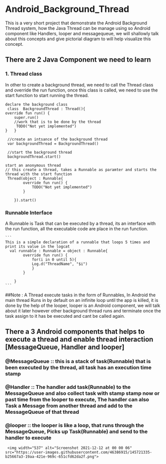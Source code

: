 
# Android_Background_Thread

This is a very short project that demonstrate the Android Background Thread system, how the Java Thread can be manage using so Android component like 
Handlers, looper and messagequeue, we will shallowly talk about this concepts and give pictorial diagram to will help visualize this concept.

## There are 2 Java Component we need to learn
### 1. Thread class
In other to create a background thread, we need to call the Thread class and override the run function, once this class is called, we need to use the start function to start running the thread.
     
    declare the background class
     class  BackgroundThread : Thread(){
    override fun run() {
        super.run()
        //work that is to be done by the thread
         TODO("Not yet implemented")
    }   }

     //create an intsance of the background thread
     var backgroundThread = BackgroundThread()

     //start the background thread
     backgroundThread.start()

    start an anonymous thread
    // this create a thread, takes a Runnable as paramter and starts the thread with the start function
     Thread(object : Runnable{
            override fun run() {
                TODO("Not yet implemented")
            }

        }).start()

   
### Runnable Interface 
A Runnable is  Task that can be executed by a thread, its an interface with the run function,
all the executable code are place in the run function. 
    
    ```
    This is a simple declaration of a runnable that loops 5 times and print its value in the logcat
      val runnable : Runnable = object : Runnable{
            override fun run() {
                for(i in 0 until 5){
                Log.d("ThreadName", "$i")
                }
            }

        }
    ```
    
  ##Note : A Thread execute tasks in the form of Runnables, In Android the main thread Runs in by default on an infinite loop until the app is killed, it is done
     by the help of the looper, looper is an Android component, we will talk about it later however other background thread runs and terminate once the task 
     assign to it has be executed and cant be called again.
     
     
  ## There a 3 Android components that helps to execute a thread and enable thread interaction [MessageQueue, Handler and looper]  
  
  ### @MessageQueue :: this is a stack of task(Runnable) that is been executed by the thread, all task  has an execution time stamp
  
  ### @Handler :: The handler add task(Runnable) to the MessageQueue and also collect task with stamp stamp now or past time from the looper to execute, The handler   can also Task a Message from another thread and add to the MessageQueue of that thread
  
  ### @looper :: the looper is like a loop, that runs through the MessageQueue, Picks up Task(Runnable) and send to the handler to execute
     
     <img width="537" alt="Screenshot 2021-12-12 at 00 00 06" src="https://user-images.githubusercontent.com/46386915/145721335-b25667a3-19aa-421e-969c-651cfd62da2f.png">
    
    

